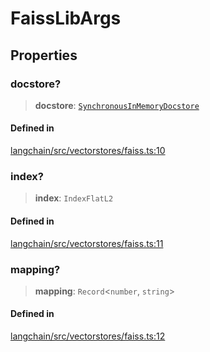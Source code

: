 FaissLibArgs
============

Properties[​](#properties "Direct link to Properties")
------------------------------------------------------

### docstore?[​](#docstore "Direct link to docstore?")

> **docstore**: [`SynchronousInMemoryDocstore`](/docs/api/stores_doc_in_memory/classes/SynchronousInMemoryDocstore)

#### Defined in[​](#defined-in "Direct link to Defined in")

[langchain/src/vectorstores/faiss.ts:10](https://github.com/hwchase17/langchainjs/blob/46e1734/langchain/src/vectorstores/faiss.ts#L10)

### index?[​](#index "Direct link to index?")

> **index**: `IndexFlatL2`

#### Defined in[​](#defined-in-1 "Direct link to Defined in")

[langchain/src/vectorstores/faiss.ts:11](https://github.com/hwchase17/langchainjs/blob/46e1734/langchain/src/vectorstores/faiss.ts#L11)

### mapping?[​](#mapping "Direct link to mapping?")

> **mapping**: `Record`<`number`, `string`\>

#### Defined in[​](#defined-in-2 "Direct link to Defined in")

[langchain/src/vectorstores/faiss.ts:12](https://github.com/hwchase17/langchainjs/blob/46e1734/langchain/src/vectorstores/faiss.ts#L12)
